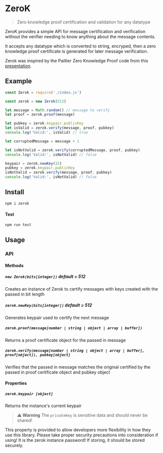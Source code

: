 # ZeroK
> Zero knowledge proof certification and validation for any datatype

ZeroK provides a simple API for message certification and verification without the verifier needing to know anything about the message contents.

It accepts any datatype which is converted to string, encryped, then a zero knowledge proof certificate is generated for later message verification.

Zerok was inspired by the Paillier Zero Knowledge Proof code from this [presentation](https://github.com/framp/zero-knowledge-node/tree/master).

## Example
```js
const Zerok = require('./index.js')

const zerok = new Zerok(512)

let message = Math.random() // message to verify
let proof = zerok.proof(message)

let pubkey = zerok.keypair.publicKey
let isValid = zerok.verify(message, proof, pubkey)
console.log('Valid:', isValid) // true

let corruptedMessage = message + 1

let isNotValid = zerok.verify(corruptedMessage, proof, pubkey)
console.log('Valid:', isNotValid) // false

keypair = zerok.newKey(32)
pubkey = zerok.keypair.publicKey
isNotValid = zerok.verify(message, proof, pubkey)
console.log('Valid:', isNotValid) // false
```

## Install
```js
npm i zerok
```

#### Test
```js
npm run test
```

## Usage

### API
#### Methods
##### `new Zerok(bits[integer])` default = 512
Creates an instance of Zerok to certify messages with keys created with the passed in bit length

##### `zerok.newKey(bits[integer])` default = 512
Generates keypair used to certify the next message

##### `zerok.proof(message[number | string | object | array | buffer])`
Returns a proof certificate object for the passed in message

##### `zerok.verify(message[number | string | object | array | buffer], proof[object]), pubkey[object]`
Verifies that the passed in message matches the original certified by the passed in proof certificate object and pubkey object

#### Properties
##### `zerok.keypair [object]`
Returns the instance's current keypair
> **⚠️ Warning** The `privateKey` is sensitive data and should never be shared!

This property is provided to allow developers more flexibility in how they use this library. Please take proper security precautions into consideration if using! It is the zerok instance password! If storing, it should be stored securely.

